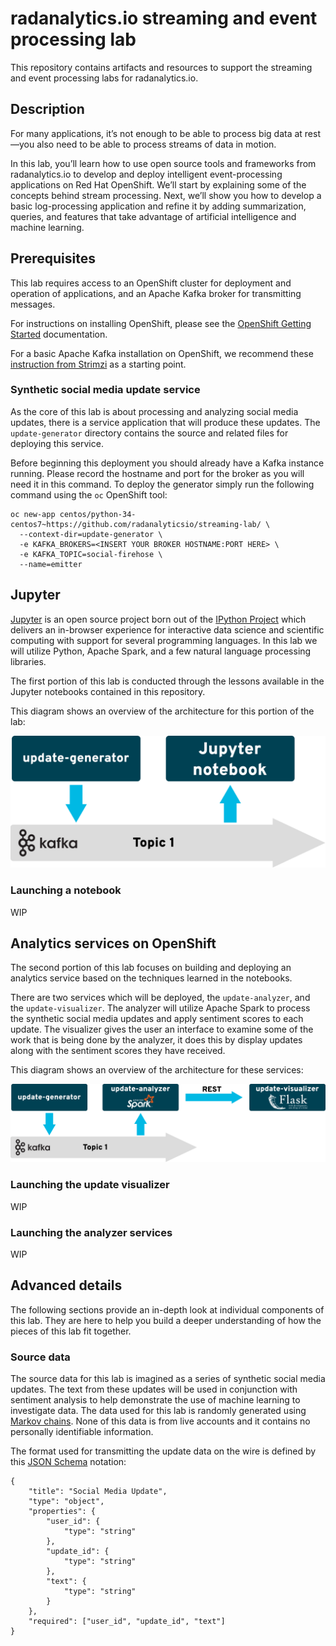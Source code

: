 # radanalytics.io streaming and event processing lab

This repository contains artifacts and resources to support the streaming and
event processing labs for radanalytics.io.

## Description

For many applications, it’s not enough to be able to process big data at
rest—you also need to be able to process streams of data in motion.

In this lab, you’ll learn how to use open source tools and frameworks from
radanalytics.io to develop and deploy intelligent event-processing
applications on Red Hat OpenShift. We’ll start by explaining some of the
concepts behind stream processing. Next, we’ll show you how to develop a
basic log-processing application and refine it by adding summarization,
queries, and features that take advantage of artificial intelligence and
machine learning.

## Prerequisites

This lab requires access to an OpenShift cluster for deployment and operation
of applications, and an Apache Kafka broker for transmitting messages.

For instructions on installing OpenShift, please see the
[OpenShift Getting Started](https://docs.openshift.org/latest/getting_started/administrators.html#getting-started-administrators)
documentation.

For a basic Apache Kafka installation on OpenShift, we recommend these
[instruction from Strimzi](http://strimzi.io/docs/0.1.0/#kafka-in-memory) as a
starting point.

### Synthetic social media update service

As the core of this lab is about processing and analyzing social media
updates, there is a service application that will produce these updates. The
`update-generator` directory contains the source and related files for
deploying this service.

Before beginning this deployment you should already have a Kafka instance
running. Please record the hostname and port for the broker as you will need
it in this command. To deploy the generator simply run the following command
using the `oc` OpenShift tool:

```
oc new-app centos/python-34-centos7~https://github.com/radanalyticsio/streaming-lab/ \
  --context-dir=update-generator \
  -e KAFKA_BROKERS=<INSERT YOUR BROKER HOSTNAME:PORT HERE> \
  -e KAFKA_TOPIC=social-firehose \
  --name=emitter
```

## Jupyter

[Jupyter](https://jupyter.org/) is an open source project born out of the
[IPython Project](https://ipython.org/) which delivers an in-browser
experience for interactive data science and scientific computing with support
for several programming languages. In this lab we will utilize Python, Apache
Spark, and a few natural language processing libraries.

The first portion of this lab is conducted through the lessons available in
the Jupyter notebooks contained in this repository.

This diagram shows an overview of the architecture for this portion of the
lab:

![notebook architecture](notebook-architecture.svg)

### Launching a notebook

WIP

## Analytics services on OpenShift

The second portion of this lab focuses on building and deploying an analytics
service based on the techniques learned in the notebooks.

There are two services which will be deployed, the `update-analyzer`, and
the `update-visualizer`. The analyzer will utilize Apache Spark to process
the synthetic social media updates and apply sentiment scores to each update.
The visualizer gives the user an interface to examine some of the work that
is being done by the analyzer, it does this by display updates along with
the sentiment scores they have received.

This diagram shows an overview of the architecture for these services:

![services architecture](services-architecture.svg)

### Launching the update visualizer

WIP

### Launching the  analyzer services

WIP

## Advanced details

The following sections provide an in-depth look at individual components of
this lab. They are here to help you build a deeper understanding of how the
pieces of this lab fit together.

### Source data

The source data for this lab is imagined as a series of synthetic social media
updates. The text from these updates will be used in conjunction with sentiment
analysis to help demonstrate the use of machine learning to investigate data.
The data used for this lab is randomly generated using
[Markov chains](https://en.wikipedia.org/wiki/Markov_chain). None of this data
is from live accounts and it contains no personally identifiable information.

The format used for transmitting the update data on the wire is defined by
this [JSON Schema](http://json-schema.org) notation:

```
{
    "title": "Social Media Update",
    "type": "object",
    "properties": {
        "user_id": {
            "type": "string"
        },
        "update_id": {
            "type": "string"
        },
        "text": {
            "type": "string"
        }
    },
    "required": ["user_id", "update_id", "text"]
}
```

